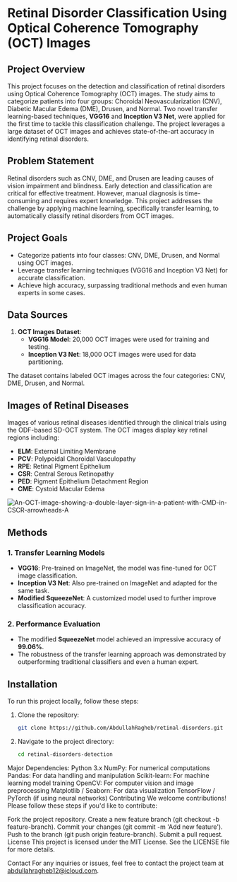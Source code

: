 # Retinal Disorder Classification Using Optical Coherence Tomography (OCT) Images

## Project Overview

This project focuses on the detection and classification of retinal disorders using Optical Coherence Tomography (OCT) images. The study aims to categorize patients into four groups: Choroidal Neovascularization (CNV), Diabetic Macular Edema (DME), Drusen, and Normal. Two novel transfer learning-based techniques, **VGG16** and **Inception V3 Net**, were applied for the first time to tackle this classification challenge. The project leverages a large dataset of OCT images and achieves state-of-the-art accuracy in identifying retinal disorders.

## Problem Statement

Retinal disorders such as CNV, DME, and Drusen are leading causes of vision impairment and blindness. Early detection and classification are critical for effective treatment. However, manual diagnosis is time-consuming and requires expert knowledge. This project addresses the challenge by applying machine learning, specifically transfer learning, to automatically classify retinal disorders from OCT images.

## Project Goals
- Categorize patients into four classes: CNV, DME, Drusen, and Normal using OCT images.
- Leverage transfer learning techniques (VGG16 and Inception V3 Net) for accurate classification.
- Achieve high accuracy, surpassing traditional methods and even human experts in some cases.

## Data Sources

1. **OCT Images Dataset**:
   - **VGG16 Model**: 20,000 OCT images were used for training and testing.
   - **Inception V3 Net**: 18,000 OCT images were used for data partitioning.
   
The dataset contains labeled OCT images across the four categories: CNV, DME, Drusen, and Normal.

## Images of Retinal Diseases

Images of various retinal diseases identified through the clinical trials using the ODF-based SD-OCT system. The OCT images display key retinal regions including:

- **ELM**: External Limiting Membrane
- **PCV**: Polypoidal Choroidal Vasculopathy
- **RPE**: Retinal Pigment Epithelium
- **CSR**: Central Serous Retinopathy
- **PED**: Pigment Epithelium Detachment Region
- **CME**: Cystoid Macular Edema

![An-OCT-image-showing-a-double-layer-sign-in-a-patient-with-CMD-in-CSCR-arrowheads-A](https://github.com/user-attachments/assets/90c11504-3c84-4803-b129-9b882904fdc7)

## Methods

### 1. **Transfer Learning Models**
   - **VGG16**: Pre-trained on ImageNet, the model was fine-tuned for OCT image classification.
   - **Inception V3 Net**: Also pre-trained on ImageNet and adapted for the same task.
   - **Modified SqueezeNet**: A customized model used to further improve classification accuracy.

### 2. **Performance Evaluation**
   - The modified **SqueezeNet** model achieved an impressive accuracy of **99.06%**.
   - The robustness of the transfer learning approach was demonstrated by outperforming traditional classifiers and even a human expert.

## Installation

To run this project locally, follow these steps:

1. Clone the repository:
   ```bash
   git clone https://github.com/AbdullahRagheb/retinal-disorders.git
2. Navigate to the project directory:

   ```bash
   cd retinal-disorders-detection

Major Dependencies:
Python 3.x
NumPy: For numerical computations
Pandas: For data handling and manipulation
Scikit-learn: For machine learning model training
OpenCV: For computer vision and image preprocessing
Matplotlib / Seaborn: For data visualization
TensorFlow / PyTorch (if using neural networks)
Contributing
We welcome contributions! Please follow these steps if you'd like to contribute:

Fork the project repository.
Create a new feature branch (git checkout -b feature-branch).
Commit your changes (git commit -m 'Add new feature').
Push to the branch (git push origin feature-branch).
Submit a pull request.
License
This project is licensed under the MIT License. See the LICENSE file for more details.

Contact
For any inquiries or issues, feel free to contact the project team at abdullahragheb12@icloud.com.
